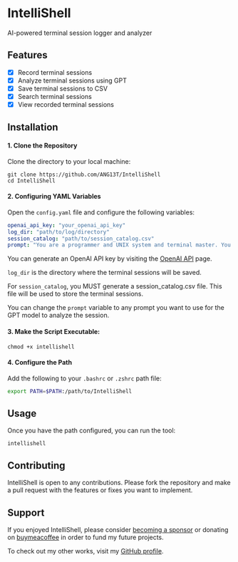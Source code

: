 # IntelliShell
AI-powered terminal session logger and analyzer

## Features
- [x] Record terminal sessions
- [x] Analyze terminal sessions using GPT
- [x] Save terminal sessions to CSV
- [x] Search terminal sessions
- [x] View recorded terminal sessions

## Installation

#### 1. Clone the Repository
Clone the directory to your local machine:
```
git clone https://github.com/ANG13T/IntelliShell
cd IntelliShell
```

#### 2. Configuring YAML Variables
Open the `config.yaml` file and configure the following variables:
```yaml
openai_api_key: "your_openai_api_key"
log_dir: "path/to/log/directory"
session_catalog: "path/to/session_catalog.csv"
prompt: "You are a programmer and UNIX system and terminal master. You understand every command emmaculately and can articulate what terminal commands do at a high and concise level. Do not use any redundancy in how you speak. Be clear and straight to the point. You have a keen perception for ANSI escape codes."
```

You can generate an OpenAI API key by visiting the [OpenAI API](https://platform.openai.com/) page.

`log_dir` is the directory where the terminal sessions will be saved.

For `session_catalog`, you MUST generate a session_catalog.csv file. This file will be used to store the terminal sessions.

You can change the `prompt` variable to any prompt you want to use for the GPT model to analyze the session.

#### 3. Make the Script Executable:
```
chmod +x intellishell
```

#### 4. Configure the Path
Add the following to your `.bashrc` or `.zshrc` path file:
```sh
export PATH=$PATH:/path/to/IntelliShell
```

## Usage
Once you have the path configured, you can run the tool:
```
intellishell
```

## Contributing
IntelliShell is open to any contributions. Please fork the repository and make a pull request with the features or fixes you want to implement.

## Support
If you enjoyed IntelliShell, please consider [becoming a sponsor](https://github.com/sponsors/ANG13T) or donating on [buymeacoffee](https://www.buymeacoffee.com/angelinatsuboi) in order to fund my future projects.

To check out my other works, visit my [GitHub profile](https://github.com/ANG13T).

